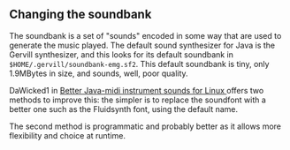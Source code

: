 
##  Changing the soundbank 


The soundbank is a set of "sounds" encoded in some way that
      are used to generate the music played. The default sound
      synthesizer for Java is the      Gervill synthesizer,
      and this looks for its default soundbank in `$HOME/.gervill/soundbank-emg.sf2`.
      This default soundbank is tiny, only 1.9MBytes in size,
      and sounds, well, poor quality.


DaWicked1 in [
	Better Java-midi instrument sounds for Linux
       ](http://www.minecraftforum.net/forums/mapping-and-modding/mapping-and-modding-tutorials/1571330-better-java-midi-instrument-sounds-for-linux) offers two methods to improve this: the simpler is to replace the 
      soundfont with a better one such as the Fluidsynth font,
      using the default name.


The second method is programmatic and probably
      better as it allows more flexibility and choice at
      runtime.
